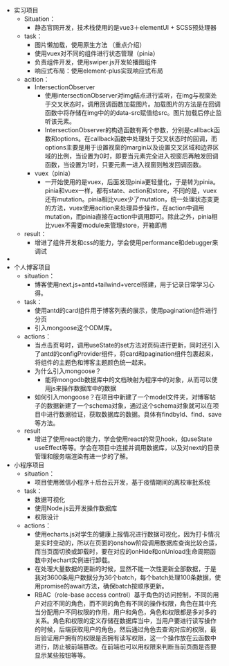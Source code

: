 - 实习项目
	- Situation：
		- 静态官网开发，技术栈使用的是vue3＋elementUI + SCSS预处理器
	- task：
		- 图片懒加载，使用原生方法 （重点介绍）
		- 使用vuex对不同的组件进行状态管理（pinia）
		- 负责组件开发，使用swiper.js开发轮播图组件
		- 响应式布局：使用element-plus实现响应式布局
	- acition：
		- IntersectionObserver
			- 使用intersectionObserver对img结点进行监听，在img与视窗处于交叉状态时，调用回调函数加载图片。加载图片的方法是在回调函数中将存储在img中的的data-src赋值给src。图片加载后停止监听该元素。
			- IntersectionObserver的构造函数有两个参数，分别是callback函数和options。在callback函数中处理处于交叉状态时的回调，而options主要是用于设置视窗的margin以及设置交叉区域和边界区域的比例，当设置为0时，即要当元素完全进入视窗后再触发回调函数，当设置为1时，只要元素一进入视窗则触发回调函数。
		- vuex（pinia）
			- 一开始使用的是vuex，后面发现pinia更轻量化，于是转为pinia。pinia和vuex一样，都有state、action和store，不同的是，vuex还有mutation。pinia相比vuex少了mutation，统一处理状态变更的方法，vuex使用acition来处理异步操作，在action中调用mutation，而pinia直接在action中调用即可。除此之外，pinia相比vuex不需要module来管理store，开箱即用
	- result：
		- 增进了组件开发和css的能力，学会使用performance和debugger来调试
-
- 个人博客项目
	- situation：
		- 博客使用next.js+antd+tailwind+vercel搭建，用于记录日常学习心得。
	- task：
		- 使用antd的card组件用于博客列表的展示，使用pagination组件进行分页
		- 引入mongoose这个ODM库。
	- actions：
		- 当点击页号时，调用useState的set方法对页码进行更新，同时还引入了antd的configProvider组件，将card和pagination组件包裹起来，将组件的主题色和博客主题颜色统一起来。
		- 为什么引入mongoose？
			- 能将mongodb数据库中的文档映射为程序中的对象，从而可以使用js来操作数据库中的数据
		- 如何引入mongoose？在项目中新建了一个model文件夹，对博客帖子的数据新建了一个schema对象，通过这个schema对象就可以在项目中进行数据验证，获取数据库的数据。具体有findbyId、find、save等方法。
	- result
		- 增进了使用react的能力，学会使用react的常见hook，如useState useEffect等等。学会在项目中连接并调用数据库，以及对next的目录管理和服务端渲染有进一步的了解。
- 小程序项目
	- situation：
		- 项目使用微信小程序＋后台云开发，基于疫情期间的离校审批系统
	- task：
		- 数据可视化
		- 使用Node.js云开发操作数据库
		- 权限设计
	- actions：
		- 使用echarts.js对学生的健康上报情况进行数据可视化，因为打卡情况是实时变动的，所以在页面的onshow阶段调用数据库查询比较合适，而当页面切换或卸载时，要在对应的onHide和onUnload生命周期函数中对echart实例进行卸载。
		- 在处理大量数据的更新的时候，显然不能一次性更新全部数据，于是我对3600条用户数据分为36个batch，每个batch处理100条数据，使用promise的await方法，确保batch按顺序更新。
		- RBAC（role-base access control）基于角色的访问控制，不同的用户对应不同的角色，而不同的角色有不同的操作权限，角色在其中充当分配用户不同权限的作用，用户和角色，角色和权限都是多对多的关系。角色和权限的定义存储在数据库当中，当用户要进行读写操作的时候，后端获取用户的角色，然后通过角色去查询对应的权限，最后验证用户拥有的权限是否拥有读写权限，这一个操作放在云函数中进行，防止被前端篡改。在前端也可以用权限来判断当前页面是否要显示某些按钮等等。